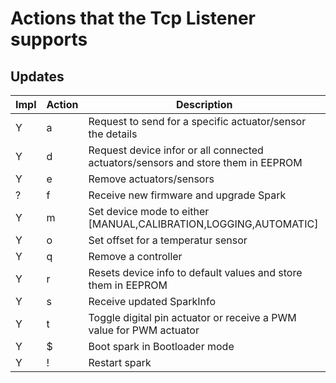 Actions that the Tcp Listener supports
======================================


Updates
-------

Impl | Action | Description
-----|--------|------------
Y | a | Request to send for a specific actuator/sensor the details
Y | d | Request device infor or all connected actuators/sensors and store them in EEPROM
Y | e | Remove actuators/sensors
? | f | Receive new firmware and upgrade Spark 
Y | m | Set device mode to either [MANUAL,CALIBRATION,LOGGING,AUTOMATIC]
Y | o | Set offset for a temperatur sensor
Y | q | Remove a controller
Y | r | Resets device info to default values and store them in EEPROM
Y | s | Receive updated SparkInfo
Y | t | Toggle digital pin actuator or receive a PWM value for PWM actuator
Y | $ | Boot spark in Bootloader mode
Y | ! | Restart spark